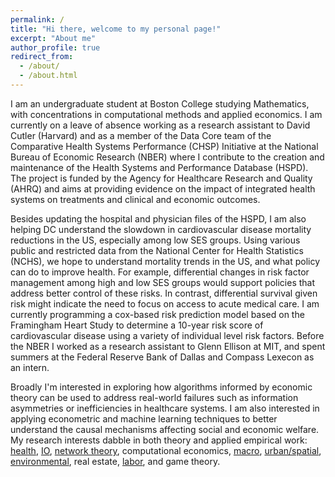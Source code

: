 ```yaml
---
permalink: /
title: "Hi there, welcome to my personal page!"
excerpt: "About me"
author_profile: true
redirect_from: 
  - /about/
  - /about.html
---
```


I am an undergraduate student at Boston College studying Mathematics, with concentrations in computational methods and applied economics. I am currently on a leave of absence working as a research assistant to David Cutler (Harvard) and as a member of the Data Core team of the Comparative Health Systems Performance (CHSP) Initiative at the National Bureau of Economic Research (NBER) where I contribute to the creation and maintenance of the Health Systems and Performance Database (HSPD). The project is funded by the Agency for Healthcare Research and Quality (AHRQ) and aims at providing evidence on the impact of integrated health systems on treatments and clinical and economic outcomes. 

Besides updating the hospital and physician files of the HSPD, I am also helping DC understand the slowdown in cardiovascular disease mortality reductions in the US, especially among low SES groups. Using various public and restricted data from the National Center for Health Statistics (NCHS), we hope to understand mortality trends in the US, and what policy can do to improve health. For example, differential changes in risk factor management among high and low SES groups would support policies that address better control of these risks. In contrast, differential survival given risk might indicate the need to focus on access to acute medical care.
I am currently programming a cox-based risk prediction model based on the Framingham Heart Study to determine a 10-year risk score of cardiovascular disease using a variety of individual level risk factors. Before the NBER I worked as a research assistant to Glenn Ellison at MIT, and spent summers at the Federal Reserve Bank of Dallas and Compass Lexecon as an intern.

Broadly I'm interested in exploring how algorithms informed by economic theory can be used to address real-world failures such as information asymmetries or inefficiencies in healthcare systems. I am also interested in applying econometric and machine learning techniques to better understand the causal mechanisms affecting social and economic welfare. My research interests dabble in both theory and applied empirical work: [health](https://pubs.aeaweb.org/doi/pdfplus/10.1257/089533003769204371), [IO](https://economics.mit.edu/files/7535), [network theory](http://bengolub.net/wp-content/uploads/2020/05/homophily-predict.pdf), computational economics, [macro](https://pubs.aeaweb.org/doi/pdfplus/10.1257/aer.101.6.2530), [urban/spatial](https://yichensu.files.wordpress.com/2020/06/jmp_062420.pdf), [environmental](https://www.sciencedirect.com/science/article/pii/092876559390017O), real estate, [labor](https://www.jstor.org/stable/2535043?seq=6#metadata_info_tab_contents), and game theory. 







